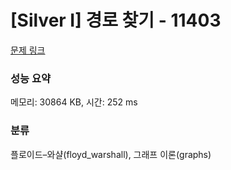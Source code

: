 # [Silver I] 경로 찾기 - 11403 

[문제 링크](https://www.acmicpc.net/problem/11403) 

### 성능 요약

메모리: 30864 KB, 시간: 252 ms

### 분류

플로이드–와샬(floyd_warshall), 그래프 이론(graphs)

